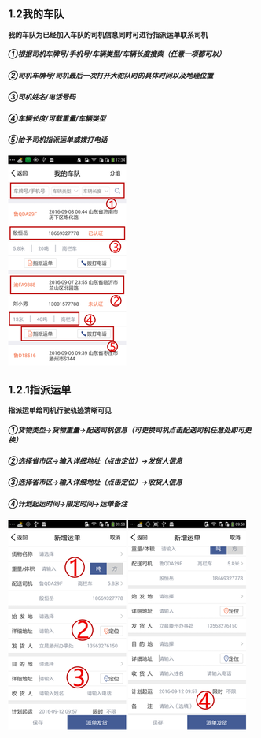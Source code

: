 ## **1.2我的车队**

**我的车队为已经加入车队的司机信息同时可进行指派运单联系司机**

##### ①根据司机车牌号\/手机号\/车辆类型\/车辆长度搜索（任意一项都可以）

##### ②司机车牌号\/司机最后一次打开大驼队时的具体时间以及地理位置

##### ③司机姓名\/电话号码

##### ④车辆长度\/可载重量\/车辆类型

##### ⑤给予司机指派运单或拨打电话

![](/assets/我的车队1.1.png)

## **1.2.1指派运单**

**指派运单给司机行驶轨迹清晰可见**

##### ①货物类型→货物重量→配送司机信息（可更换司机点击配送司机任意处即可更换）

##### ②选择省市区→输入详细地址（点击定位）→发货人信息

##### ③选择省市区→输入详细地址（点击定位）→收货人信息

##### ④计划起运时间→限定时间→运单备注

![](/assets/新增运单1_副本.png)   ![](/assets/新增运单2_副本.png)

